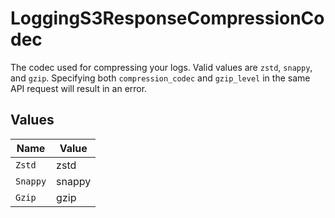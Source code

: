 # LoggingS3ResponseCompressionCodec

The codec used for compressing your logs. Valid values are `zstd`, `snappy`, and `gzip`. Specifying both `compression_codec` and `gzip_level` in the same API request will result in an error.


## Values

| Name     | Value    |
| -------- | -------- |
| `Zstd`   | zstd     |
| `Snappy` | snappy   |
| `Gzip`   | gzip     |